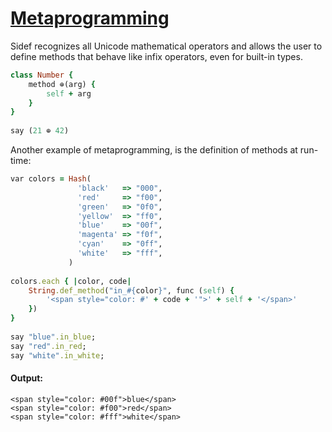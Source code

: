 [1]: http://rosettacode.org/wiki/Metaprogramming

# [Metaprogramming][1]

Sidef recognizes all Unicode mathematical operators and allows the user to define methods that behave like infix operators, even for built-in types.

```ruby
class Number {
    method ⊕(arg) {
        self + arg
    }
}
 
say (21 ⊕ 42)
```


Another example of metaprogramming, is the definition of methods at run-time:

```ruby
var colors = Hash(
               'black'   => "000",
               'red'     => "f00",
               'green'   => "0f0",
               'yellow'  => "ff0",
               'blue'    => "00f",
               'magenta' => "f0f",
               'cyan'    => "0ff",
               'white'   => "fff",
             )
 
colors.each { |color, code|
    String.def_method("in_#{color}", func (self) {
        '<span style="color: #' + code + '">' + self + '</span>'
    })
}
 
say "blue".in_blue;
say "red".in_red;
say "white".in_white;
```

#### Output:
```
<span style="color: #00f">blue</span>
<span style="color: #f00">red</span>
<span style="color: #fff">white</span>
```

